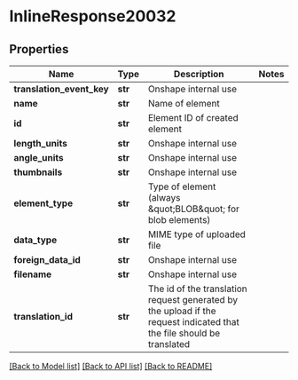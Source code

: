 # InlineResponse20032

## Properties
Name | Type | Description | Notes
------------ | ------------- | ------------- | -------------
**translation_event_key** | **str** | Onshape internal use | 
**name** | **str** | Name of element | 
**id** | **str** | Element ID of created element | 
**length_units** | **str** | Onshape internal use | 
**angle_units** | **str** | Onshape internal use | 
**thumbnails** | **str** | Onshape internal use | 
**element_type** | **str** | Type of element (always \&quot;BLOB\&quot; for blob elements) | 
**data_type** | **str** | MIME type of uploaded file | 
**foreign_data_id** | **str** | Onshape internal use | 
**filename** | **str** | Onshape internal use | 
**translation_id** | **str** | The id of the translation request generated by the upload if the             request indicated that the file should be translated | 

[[Back to Model list]](../README.md#documentation-for-models) [[Back to API list]](../README.md#documentation-for-api-endpoints) [[Back to README]](../README.md)


